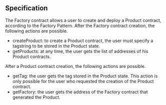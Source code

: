 ## Specification
The Factory contract allows a user to create and deploy a Product contract, according to the Factory Pattern.
After the Factory contract creation, the following actions are possible.
- createProduct: to create a Product contract, the user must specify a tagstring to be stored in the Product state.
- getProducts: at any time, the user gets the list of addresses of his Product contracts.

After a Product contract creation, the following actions are possible.
- getTag: the user gets the tag stored in the Product state. This action is only possible for the user who requested the creation of the Product contract.
- getFactory: the user gets the address of the Factory contract that generated the Product.